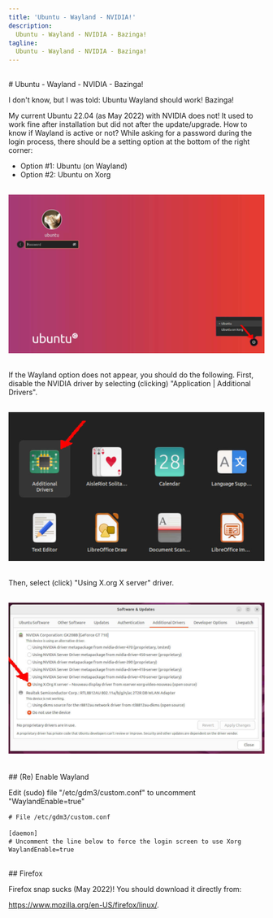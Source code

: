 ```yaml
---
title: 'Ubuntu - Wayland - NVIDIA!'
description:
  Ubuntu - Wayland - NVIDIA - Bazinga!
tagline: 
  Ubuntu - Wayland - NVIDIA - Bazinga!
---
```


<br id="idx00">
# Ubuntu - Wayland - NVIDIA - Bazinga!

I don't know, but I was told:
Ubuntu Wayland should work!
Bazinga! 

My current Ubuntu 22.04 (as May 2022) with NVIDIA does not!
It used to work fine after installation but did not after the update/upgrade.
How to know if Wayland is active or not?
While asking for a password during the login process, 
there should be a setting option at the bottom of the right corner:
* Option #1: Ubuntu (on Wayland)
* Option #2: Ubuntu on Xorg

<br id="idx01">
<img src="img/005-01.jpg"  width="960">
<br><br id="idx02">

If the Wayland option does not appear, you should do the following.
First, disable the NVIDIA driver by selecting (clicking) 
"Application | Additional Drivers".

<br id="idx03">
<img src="img/005-02.jpg"  width="960">
<br><br id="idx04">

Then, select (click) "Using X.org X server" driver.

<br id="idx05">
<img src="img/005-03.jpg"  width="960">
<br><br id="idx06">

<br id="idx07">
## (Re) Enable Wayland

Edit (sudo) file "/etc/gdm3/custom.conf" to uncomment "WaylandEnable=true"

```
# File /etc/gdm3/custom.conf

[daemon]
# Uncomment the line below to force the login screen to use Xorg
WaylandEnable=true

```

<br id="idx08">
## Firefox

Firefox snap sucks (May 2022)! You should download it directly from:

<https://www.mozilla.org/en-US/firefox/linux/>.

